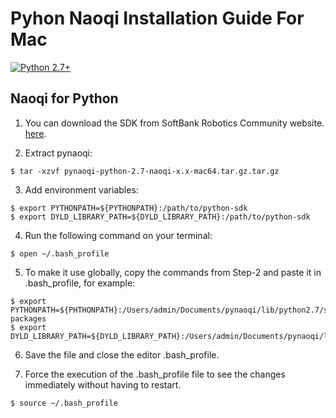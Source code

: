 # Pyhon Naoqi Installation Guide For Mac

<div align="left">

<a href="https://www.python.org/downloads/"><img alt="Python 2.7+" src="https://img.shields.io/badge/python-2.7+-yellow.svg" /></a>


## Naoqi for Python

1. You can download the SDK from SoftBank Robotics Community website. [here](https://community.aldebaran.com/en/resources/software/language/en-gb/field_software_type/sdk/robot/nao-2).


2. Extract pynaoqi: 

```
$ tar -xzvf pynaoqi-python-2.7-naoqi-x.x-mac64.tar.gz.tar.gz
```

3. Add environment variables:

```
$ export PYTHONPATH=${PYTHONPATH}:/path/to/python-sdk
$ export DYLD_LIBRARY_PATH=${DYLD_LIBRARY_PATH}:/path/to/python-sdk
```

4. Run the following command on your terminal:

``` 
$ open ~/.bash_profile 
```

5. To make it use globally, copy the commands from Step-2 and paste it in .bash_profile, for example: 

```
$ export PYTHONPATH=${PHTHONPATH}:/Users/admin/Documents/pynaoqi/lib/python2.7/site-packages
$ export DYLD_LIBRARY_PATH=${DYLD_LIBRARY_PATH}:/Users/admin/Documents/pynaoqi/lib
```


6. Save the file and close the editor .bash_profile.

7. Force the execution of the .bash_profile file to see the changes immediately without having to restart.

``` 
$ source ~/.bash_profile 
```
